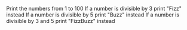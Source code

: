 Print the numbers from 1 to 100
If a number is divisible by 3 print "Fizz" instead
If a number is divisible by 5 print "Buzz" instead
If a number is divisible by 3 and 5 print "FizzBuzz" instead
